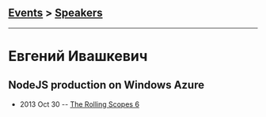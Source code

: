 ## [Events](../README.md) > [Speakers](../speakers.md)
---

# Евгений Ивашкевич

## NodeJS production on Windows Azure
- 2013 Oct 30 -- [The Rolling Scopes 6](https://www.youtube.com/watch?v=Q9yXB_qu0yw)    
